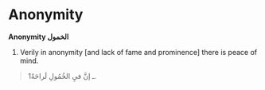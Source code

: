 Anonymity
=========

**Anonymity الخمول**

1. Verily in anonymity [and lack of fame and prominence] there is peace
of mind.

> 1ـ إنَّ فيِ الخُمُولِ لَراحَةً.


